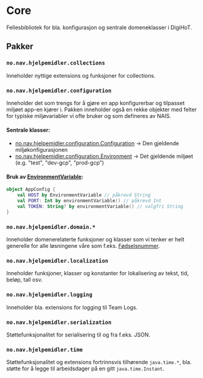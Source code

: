 # Core

Fellesbibliotek for bla. konfigurasjon og sentrale domeneklasser i DigiHoT.

## Pakker

### `no.nav.hjelpemidler.collections`

Inneholder nyttige extensions og funksjoner for collections.

### `no.nav.hjelpemidler.configuration`

Inneholder det som trengs for å gjøre en app konfigurerbar og tilpasset miljøet app-en kjører i.
Pakken inneholder også en rekke objekter med felter for typiske miljøvariabler vi ofte bruker og som defineres
av NAIS.

#### Sentrale klasser:

* [no.nav.hjelpemidler.configuration.Configuration](/src/main/kotlin/no/nav/hjelpemidler/configuration/Configuration.kt) ->
  Den gjeldende miljøkonfigurasjonen
* [no.nav.hjelpemidler.configuration.Environment](/src/main/kotlin/no/nav/hjelpemidler/configuration/Environment.kt) ->
  Det gjeldende miljøet (e.g. "test", "dev-gcp", "prod-gcp")

#### Bruk av [EnvironmentVariable](/src/main/kotlin/no/nav/hjelpemidler/configuration/EnvironmentVariable.kt):

```kotlin
object AppConfig {
    val HOST by EnvironmentVariable // påkrevd String
    val PORT: Int by environmentVariable() // påkrevd Int
    val TOKEN: String? by environmentVariable() // valgfri String
}
```

### `no.nav.hjelpemidler.domain.*`

Inneholder domenerelaterte funksjoner og klasser som vi tenker er helt generelle for alle løsningene våre som f.eks.
[Fødselsnummer](/src/main/kotlin/no/nav/hjelpemidler/domain/person/Fødselsnummer.kt).

### `no.nav.hjelpemidler.localization`

Inneholder funksjoner, klasser og konstanter for lokalisering av tekst, tid, beløp, tall osv.

### `no.nav.hjelpemidler.logging`

Inneholder bla. extensions for logging til Team Logs.

### `no.nav.hjelpemidler.serialization`

Støttefunksjonalitet for serialisering til og fra f.eks. JSON.

### `no.nav.hjelpemidler.time`

Støttefunksjonalitet og extensions fortrinnsvis tilhørende `java.time.*`, bla. støtte for å legge til arbeidsdager
på en gitt `java.time.Instant`.
